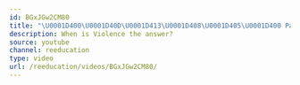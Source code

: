 ```yaml
---
id: BGxJGw2CM80
title: "\U0001D400\U0001D40D\U0001D413\U0001D408\U0001D405\U0001D400 Part 2"
description: When is Violence the answer?
source: youtube
channel: reeducation
type: video
url: /reeducation/videos/BGxJGw2CM80/
---
```

